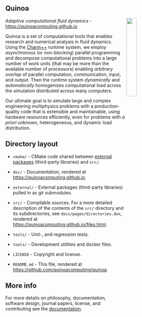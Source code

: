 ## Quinoa

<img src="https://quinoacomputing.github.io/quinoa.svg" align="right" width="25%" background=transparent>

_Adaptive computational fluid dynamics_ - https://quinoacomputing.github.io

Quinoa is a set of computational tools that enables research and numerical
analysis in fluid dynamics. Using the [Charm++](http://charmplusplus.org)
runtime system, we employ _asynchronous_ (or non-blocking) parallel programming
and decompose computational problems into a large number of work units (that may
be more than the available number of processors) enabling _arbitrary
overlap_ of parallel computation, communication, input, and output. Then the
runtime system _dynamically_ and _automatically_ homogenizes computational load
across the simulation distributed across many computers.

Our ultimate goal is to simulate large and complex engineering multiphysics
problems with a production-quality code that is extensible and maintainable,
using hardware resources efficiently, even for problems with _a priori_
unknown, heterogeneous, and dynamic load distribution.

## Directory layout

 - `cmake/` - CMake code shared between [external
   packages](https://github.com/quinoacomputing/quinoa-tpl) (third-party
   libraries) and `src/`.
 - `doc/` - Documentation, rendered at https://quinoacomputing.github.io.
 - `external/` - External packages (third-party libraries) pulled in as git
   submodules.
 - `src/` - Compilable sources. For a more detailed description of the contents
   of the `src/` directory and its subdirectories, see
   `docs/pages/directories.dox`, rendered at
   https://quinoacomputing.github.io/files.html.
 - `tests/` - Unit-, and regression tests.
 - `tools/` - Development utilities and docker files.

 - `LICENSE` - Copyright and license.
 - `README.md` - This file, rendered at https://github.com/quinoacomputing/quinoa.

## More info

For more details on philosophy, documentation, software design, journal papers,
license, and contributing see the
[documentation](https://quinoacomputing.github.io).


